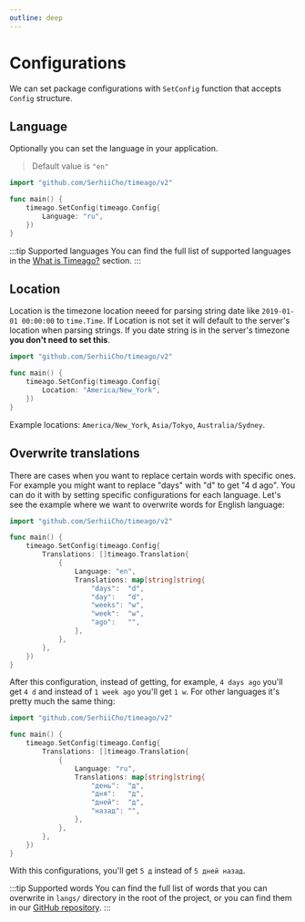 ```yaml
---
outline: deep
---
```


# Configurations
We can set package configurations with `SetConfig` function that accepts `Config` structure.

## Language
Optionally you can set the language in your application.

> Default value is `"en"`

```go
import "github.com/SerhiiCho/timeago/v2"

func main() {
    timeago.SetConfig(timeago.Config{
        Language: "ru",
    })
}
```

:::tip Supported languages
You can find the full list of supported languages in the [What is Timeago?](/what-is-timeago.html#supported-languages) section.
:::

## Location
Location is the timezone location neeed for parsing string date like `2019-01-01 00:00:00`
to `time.Time`. If Location is not set it will default to the server's location when parsing
strings. If you date string is in the server's timezone **you don't need to set this**.

```go
import "github.com/SerhiiCho/timeago/v2"

func main() {
    timeago.SetConfig(timeago.Config{
        Location: "America/New_York",
    })
}
```

Example locations: `America/New_York`, `Asia/Tokyo`, `Australia/Sydney`.

## Overwrite translations
There are cases when you want to replace certain words with specific ones. For example you might want to replace "days" with "d" to get "4 d ago". You can do it with by setting specific configurations for each language. Let's see the example where we want to overwrite words for English language:

```go
import "github.com/SerhiiCho/timeago/v2"

func main() {
    timeago.SetConfig(timeago.Config{
		Translations: []timeago.Translation{
			{
				Language: "en",
				Translations: map[string]string{
					"days":  "d",
					"day":   "d",
					"weeks": "w",
					"week":  "w",
					"ago":   "",
				},
			},
		},
	})
}
```

After this configuration, instead of getting, for example, `4 days ago` you'll get `4 d` and instead of `1 week ago` you'll get `1 w`. For other languages it's pretty much the same thing:

```go
import "github.com/SerhiiCho/timeago/v2"

func main() {
    timeago.SetConfig(timeago.Config{
		Translations: []timeago.Translation{
			{
				Language: "ru",
				Translations: map[string]string{
					"день":  "д",
					"дня":   "д",
					"дней":  "д",
					"назад": "",
				},
			},
		},
	})
}
```

With this configurations, you'll get `5 д` instead of `5 дней назад`.

:::tip Supported words
You can find the full list of words that you can overwrite in `langs/` directory in the root of the project, or you can find them in our [GitHub repository](https://github.com/SerhiiCho/timeago/tree/main/langs).
:::
